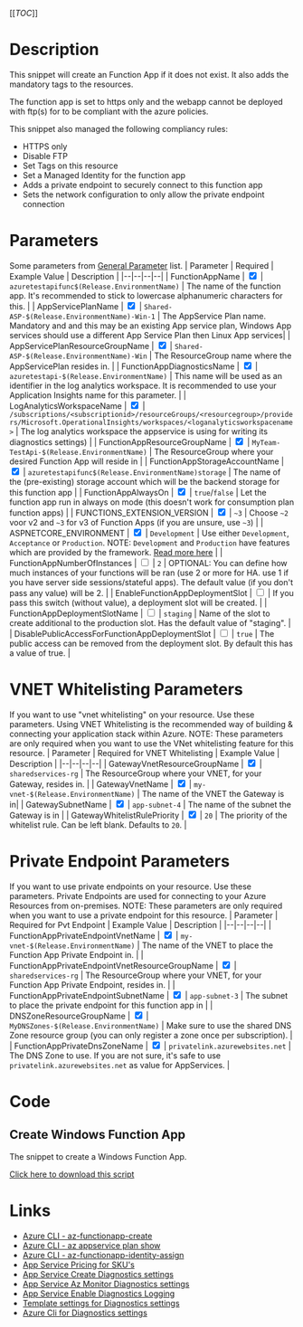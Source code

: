 [[_TOC_]]

# Description
This snippet will create an Function App if it does not exist. It also adds the mandatory tags to the resources.

The function app is set to https only and the webapp cannot be deployed with ftp(s) for to be compliant with the azure policies.

This snippet also managed the following compliancy rules:
 - HTTPS only
 - Disable FTP
 - Set Tags on this resource
 - Set a Managed Identity for the function app
 - Adds a private endpoint to securely connect to this function app
 - Sets the network configuration to only allow the private endpoint connection

# Parameters
Some parameters from [General Parameter](/Azure/Azure-CLI-Snippets) list.
| Parameter | Required | Example Value | Description |
|--|--|--|--|
| FunctionAppName | <input type="checkbox" checked> | `azuretestapifunc$(Release.EnvironmentName)` | The name of the function app. It's recommended to stick to lowercase alphanumeric characters for this. |
| AppServicePlanName | <input type="checkbox" checked> | `Shared-ASP-$(Release.EnvironmentName)-Win-1` | The AppService Plan name. Mandatory and and this may be an existing App service plan, Windows App services should use a different App Service Plan then Linux App services|
| AppServicePlanResourceGroupName | <input type="checkbox" checked> | `Shared-ASP-$(Release.EnvironmentName)-Win` | The ResourceGroup name where the AppServicePlan resides in. |
| FunctionAppDiagnosticsName | <input type="checkbox" checked> | `azuretestapi-$(Release.EnvironmentName)` | This name will be used as an identifier in the log analytics workspace. It is recommended to use your Application Insights name for this parameter. |
| LogAnalyticsWorkspaceName | <input type="checkbox" checked> | `/subscriptions/<subscriptionid>/resourceGroups/<resourcegroup>/providers/Microsoft.OperationalInsights/workspaces/<loganalyticsworkspacename>` | The log analytics workspace the appservice is using for writing its diagnostics settings) |
| FunctionAppResourceGroupName | <input type="checkbox" checked> | `MyTeam-TestApi-$(Release.EnvironmentName)` | The ResourceGroup where your desired Function App will reside in |
| FunctionAppStorageAccountName | <input type="checkbox" checked> | `azuretestapifunc$(Release.EnvironmentName)storage` | The name of the (pre-existing) storage account which will be the backend storage for this function app |
| FunctionAppAlwaysOn | <input type="checkbox" checked> | `true`/`false` | Let the function app run in always on mode (this doesn't work for consumption plan function apps) |
| FUNCTIONS_EXTENSION_VERSION | <input type="checkbox" checked> | `~3` | Choose `~2` voor v2 and `~3` for v3 of Function Apps (if you are unsure, use `~3`) |
| ASPNETCORE_ENVIRONMENT | <input type="checkbox" checked> | `Development` | Use either `Development`, `Acceptance` or `Production`. NOTE: `Development` and `Production` have features which are provided by the framework. [Read more here](https://docs.microsoft.com/en-us/aspnet/core/fundamentals/environments) |
| FunctionAppNumberOfInstances | <input type="checkbox"> | `2` | OPTIONAL: You can define how much instances of your functions will be ran (use 2 or more for HA. use 1 if you have server side sessions/stateful apps). The default value (if you don't pass any value) will be 2. |
| EnableFunctionAppDeploymentSlot | <input type="checkbox"> | If you pass this switch (without value), a deployment slot will be created. | 
| FunctionAppDeploymentSlotName | <input type="checkbox"> | `staging` | Name of the slot to create additional to the production slot. Has the default value of "staging". |
| DisablePublicAccessForFunctionAppDeploymentSlot | <input type="checkbox"> | `true` | The public access can be removed from the deployment slot. By default this has a value of true. |  

# VNET Whitelisting Parameters

If you want to use "vnet whitelisting" on your resource. Use these parameters. Using VNET Whitelisting is the recommended way of building & connecting your application stack within Azure.
NOTE: These parameters are only required when you want to use the VNet whitelisting feature for this resource.
| Parameter | Required for VNET Whitelisting | Example Value | Description |
|--|--|--|--|
| GatewayVnetResourceGroupName | <input type="checkbox" checked> | `sharedservices-rg` | The ResourceGroup where your VNET, for your Gateway, resides in. |
| GatewayVnetName | <input type="checkbox" checked> | `my-vnet-$(Release.EnvironmentName)` | The name of the VNET the Gateway is in|
| GatewaySubnetName | <input type="checkbox" checked> | `app-subnet-4` | The name of the subnet the Gateway is in |
| GatewayWhitelistRulePriority | <input type="checkbox" checked> | `20` | The priority of the whitelist rule. Can be left blank. Defaults to `20`. |

# Private Endpoint Parameters

If you want to use private endpoints on your resource. Use these parameters. Private Endpoints are used for connecting to your Azure Resources from on-premises.
NOTE: These parameters are only required when you want to use a private endpoint for this resource.
| Parameter | Required for Pvt Endpoint | Example Value | Description |
|--|--|--|--|
| FunctionAppPrivateEndpointVnetName | <input type="checkbox" checked> | `my-vnet-$(Release.EnvironmentName)` | The name of the VNET to place the Function App Private Endpoint in. |
| FunctionAppPrivateEndpointVnetResourceGroupName | <input type="checkbox" checked> | `sharedservices-rg` | The ResourceGroup where your VNET, for your Function App Private Endpoint, resides in. |
| FunctionAppPrivateEndpointSubnetName | <input type="checkbox" checked> | `app-subnet-3` | The subnet to place the private endpoint for this function app in |
| DNSZoneResourceGroupName | <input type="checkbox" checked> | `MyDNSZones-$(Release.EnvironmentName)` | Make sure to use the shared DNS Zone resource group (you can only register a zone once per subscription). |
| FunctionAppPrivateDnsZoneName | <input type="checkbox" checked> | `privatelink.azurewebsites.net` | The DNS Zone to use. If you are not sure, it's safe to use `privatelink.azurewebsites.net` as value for AppServices. |

# Code

## Create Windows Function App
The snippet to create a Windows Function App.

[Click here to download this script](../../../../src/Functions/Create-Function-App-Windows.ps1)

# Links

- [Azure CLI - az-functionapp-create](https://docs.microsoft.com/en-us/cli/azure/functionapp?view=azure-cli-latest#az-functionapp-create)
- [Azure CLI - az appservice plan show](https://docs.microsoft.com/en-us/cli/azure/appservice/plan?view=azure-cli-latest#az-appservice-plan-show)
- [Azure CLI - az-functionapp-identity-assign](https://docs.microsoft.com/en-us/cli/azure/functionapp/identity?view=azure-cli-latest#az-functionapp-identity-assign)
- [App Service Pricing for SKU's](https://azure.microsoft.com/nl-nl/pricing/details/app-service/windows/)
- [App Service Create Diagnostics settings](https://docs.microsoft.com/en-us/azure/azure-monitor/platform/diagnostic-settings)
- [App Service Az Monitor Diagnostics settings](https://docs.microsoft.com/en-us/cli/azure/monitor/diagnostic-settings?view=azure-cli-latest#az-monitor-diagnostic-settings-update)
- [App Service Enable Diagnostics Logging](https://docs.microsoft.com/en-us/azure/app-service/troubleshoot-diagnostic-logs)
- [Template settings for Diagnostics settings](https://docs.microsoft.com/en-us/azure/azure-monitor/samples/resource-manager-diagnostic-settings)
- [Azure Cli for Diagnostics settings](http://techgenix.com/azure-diagnostic-settings/)
